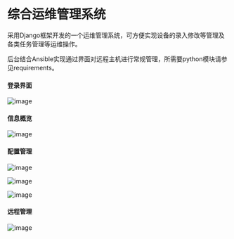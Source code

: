 # 综合运维管理系统

​        采用Django框架开发的一个运维管理系统，可方便实现设备的录入修改等管理及各类任务管理等运维操作。

后台结合Ansible实现通过界面对远程主机进行常规管理，所需要python模块请参见requirements。

#### 登录界面

![image](https://github.com/gwillow/opsite/tree/master/media/login.png)

#### 信息概览

![image](https://github.com/gwillow/opsite/tree/master/media/sumary.png)

#### 配置管理

![image](https://github.com/gwillow/opsite/tree/master/media/configure.png)

![image](https://github.com/gwillow/opsite/tree/master/media/compare.png)

![image](https://github.com/gwillow/opsite/tree/master/media/inspection.png)

#### 远程管理

![image](https://github.com/gwillow/opsite/tree/master/media/remotemanager.png)